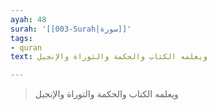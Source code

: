 ```yaml
---
ayah: 48
surah: '[[003-Surah|سورة]]'
tags:
- quran
text: ويعلمه الكتاب والحكمة والتوراة والإنجيل

---
```

> ويعلمه الكتاب والحكمة والتوراة والإنجيل
